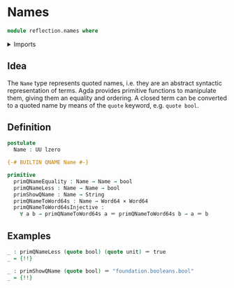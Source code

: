 # Names

```agda
module reflection.names where
```

<details><summary>Imports</summary>

```agda
open import foundation.booleans
open import foundation.cartesian-product-types
open import foundation.identity-types
open import foundation.unit-type
open import foundation.universe-levels

open import primitives.machine-integers
open import primitives.strings
```

</details>

## Idea

The `Name` type represents quoted names, i.e. they are an abstract syntactic
representation of terms. Agda provides primitive functions to manipulate them,
giving them an equality and ordering. A closed term can be converted to a quoted
name by means of the `quote` keyword, e.g. `quote bool`.

## Definition

```agda
postulate
  Name : UU lzero

{-# BUILTIN QNAME Name #-}

primitive
  primQNameEquality : Name → Name → bool
  primQNameLess : Name → Name → bool
  primShowQName : Name → String
  primQNameToWord64s : Name → Word64 × Word64
  primQNameToWord64sInjective :
    ∀ a b → primQNameToWord64s a ＝ primQNameToWord64s b → a ＝ b
```

## Examples

```agda
_ : primQNameLess (quote bool) (quote unit) ＝ true
_ = {!!}

_ : primShowQName (quote bool) ＝ "foundation.booleans.bool"
_ = {!!}
```
